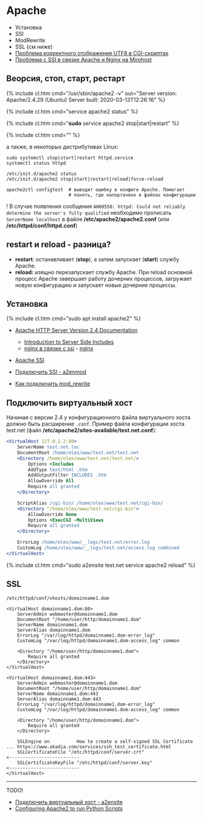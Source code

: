 # Apache

- Установка
- SSI
- ModRewrite
- SSL (см ниже)
- [Проблема корректного отображения UTF8 в CGI-скриптах](cgi-utf-fix)
- [Проблема с SSI в связке Apache и Nginx на Mirohost](mirohost_ssi_nginx)

## Веорсия, стоп, старт, рестарт

{% include cl.htm cmd="/usr/sbin/apache2 -v"
out="Server version: Apache/2.4.29 (Ubuntu)
Server built:   2020-03-13T12:26:16" %}

{% include cl.htm cmd="service apache2 stаtus" %}

{% include cl.htm cmd="<b>sudo</b> service apache2 stop|start|restart" %}

{% include cl.htm cmd="" %}

а также, в некоторых дистрибутивах Linux:

```
sudo systemctl stop|start|restart httpd.service
systemctl status httpd

/etc/init.d/apache2 status
/etc/init.d/apache2 stop|start|restart|reload|force-reload

apache2ctl configtest  # выводит ошибку в конфиге Apache. Помогает
                       # понять, где напортачено в файлах конфигурации
```

<span class="dang">!</span> В случае появления сообщения `AH00558: httpd: Could not reliably determine the server's fully qualified` необходимо прописать `ServerName localhost` в файле **/etc/apache2/apache2.conf** (или **/etc/httpd/conf/httpd.conf**)

## restart и reload - разница?

- **restart**: останавливает (**stop**), а затем запускает (**start**) службу Apache. 
- **reload:** изящно перезапускает службу Apache. При reload основной процесс Apache завершает работу дочерних процессов, загружает новую конфигурацию и запускает новые дочерние процессы.

## Установка

{% include cl.htm cmd="sudo apt install apache2" %}

- [Apache HTTP Server Version 2.4 Documentation](http://httpd.apache.org/docs/2.4/)
  - [Introduction to Server Side Includes](http://httpd.apache.org/docs/2.4/howto/ssi.html)
  - [nginx в связке с ssi](http://nginx.org/ru/docs/http/ngx_http_ssi_module.html) - [nginx](http://nginx.org/ru/)

- [Apache SSI](ssi)
- [Подключить SSI - a2enmod](a2enmod)
- [Как подключить mod_rewrite](mod_rewrite)

## Подключить виртуальный хост

Начиная с версии 2.4 у конфигурационного файла виртуального хоста должно быть расширение `.conf`.
Пример файла конфигурации хоста test.net (файл **/etc/apache2/sites-available/test.net.conf**):

```apache
<VirtualHost 127.0.1.2:80>
	ServerName test.net.loc
	DocumentRoot /home/olex/www/test.net/test.net
	<Directory /home/olex/www/test.net/test.net/>
		Options +Includes
		AddType text/html .htm
		AddOutputFilter INCLUDES .htm
		AllowOverride All
		Require all granted
	</Directory>

	ScriptAlias /cgi-bin/ /home/olex/www/test.net/cgi-bin/
	<Directory "/home/olex/www/test.net/cgi-bin">
		AllowOverride None
		Options +ExecCGI -MultiViews
		Require all granted
	</Directory>

	ErrorLog /home/olex/www/__logs/test.net/error.log
	CustomLog /home/olex/www/__logs/test.net/access.log combined
</VirtualHost>
```

{% include cl.htm cmd="sudo a2ensite test.net
service apache2 reload" %}


## SSL

```
/etc/httpd/conf/vhosts/domainname1.dom

<VirtualHost domainname1.dom:80>
    ServerAdmin webmaster@domainname1.dom
    DocumentRoot "/home/user/http/domainname1.dom"
    ServerName domainname1.dom
    ServerAlias domainname1.dom
    ErrorLog "/var/log/httpd/domainname1.dom-error_log"
    CustomLog "/var/log/httpd/domainname1.dom-access_log" common

    <Directory "/home/user/http/domainname1.dom">
        Require all granted
    </Directory>
</VirtualHost>

<VirtualHost domainname1.dom:443>
    ServerAdmin webmaster@domainname1.dom
    DocumentRoot "/home/user/http/domainname1.dom"
    ServerName domainname1.dom:443
    ServerAlias domainname1.dom:443
    ErrorLog "/var/log/httpd/domainname1.dom-error_log"
    CustomLog "/var/log/httpd/domainname1.dom-access_log" common

    <Directory "/home/user/http/domainname1.dom">
        Require all granted
    </Directory>

    SSLEngine on          How to create a self-signed SSL Certificate ... https://www.akadia.com/services/ssh_test_certificate.html
    SSLCertificateFile "/etc/httpd/conf/server.crt"                  <--------------------------
    SSLCertificateKeyFile "/etc/httpd/conf/server.key"               <--------------------------
</VirtualHost>
```

---


<span class="r">TODO!</span>

- [Подключить виртуальный хост - a2ensite](a2ensite)
- [Configuring Apache2 to run Python Scripts](https://www.linux.com/training-tutorials/configuring-apache2-run-python-scripts/)
